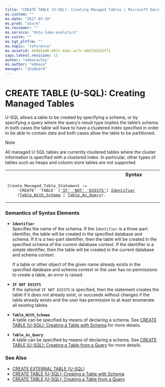 ```yaml
---
title: "CREATE TABLE (U-SQL): Creating Managed Tables | Microsoft Docs"
ms.custom: ""
ms.date: "2017-03-10"
ms.prod: "azure"
ms.reviewer: ""
ms.service: "data-lake-analytics"
ms.suite: ""
ms.tgt_pltfrm: ""
ms.topic: "reference"
ms.assetid: 44965a00-d971-4ebc-ac7c-b667261d2f71
caps.latest.revision: 13
author: "edmacauley"
ms.author: "edmaca"
manager: "jhubbard"
---
```

# CREATE TABLE (U-SQL): Creating Managed Tables
U-SQL allows a table to be created by specifying a schema, or by specifying a query where the query’s result type implies the table’s schema. In both cases the table will have to have a clustered index specified in order to be able to contain data and both cases allow the table to be partitioned.  
  
> [!NOTE]
> All managed U-SQL tables are currently clustered tables where the cluster information is specified with a clustered index. In particular, other types of tables such as heaps and column store tables are not supported.

<table><th>Syntax</th><tr><td><pre>
Create_Managed_Table_Statement :=                                                                        
    'CREATE' 'TABLE' [<a href="#INE">'IF' 'NOT' 'EXISTS'</a>] <a href="#ident">Identifier</a>   
    (<a href="#tbl_w_sch">Table_With_Schema</a> | <a href="#tbl_as_qry">Table_As_Query</a>).
</pre></td></tr></table>
   
### Semantics of Syntax Elements    
-   <a name="ident"></a>**`Identifier`**   
    Specifies the name of the schema. If the `Identifier` is a three-part identifier, the table will be created in the specified database and schema. If it is a two-part identifier, then the table will be created in the specified schema of the current database context. If the identifier is a simple identifier, then the table will be created in the current database and schema context.  
      
    If a table or other object of the given name already exists in the specified database and schema context or the user has no permissions to create a table, an error is raised.  
  
-   <a name="INE"></a>**`IF NOT EXISTS`**   
    If the optional `IF NOT EXISTS` is specified, then the statement creates the table if it does not already exist, or succeeds without changes if the table already exists and the user has permission to at least enumerate all existing tables.  
  
-   <a name="tbl_w_sch"></a>**`Table_With_Schema`**  
    A table can be specified by means of declaring a schema. See [CREATE TABLE (U-SQL): Creating a Table with Schema](../USQL/create-table-u-sql-creating-a-table-with-schema.md) for more details.  
  
-   <a name="tbl_as_qry"></a>**`Table_As_Query`**   
    A table can be specified by means of declaring a schema. See [CREATE TABLE (U-SQL): Creating a Table from a Query](../USQL/create-table-u-sql-creating-a-table-from-a-query.md) for more details.   
  
### See Also    
* [CREATE EXTERNAL TABLE (U-SQL)](../USQL/create-external-table-u-sql.md)
* [CREATE TABLE (U-SQL): Creating a Table with Schema](../USQL/create-table-u-sql-creating-a-table-with-schema.md)
* [CREATE TABLE (U-SQL): Creating a Table from a Query](../USQL/create-table-u-sql-creating-a-table-from-a-query.md)





